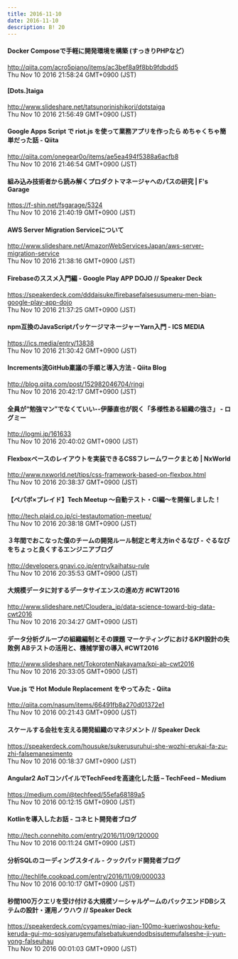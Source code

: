 ```yaml
---
title: 2016-11-10
date: 2016-11-10
description: B! 20
---
```


#### Docker Composeで手軽に開発環境を構築  (すっきりPHPなど）
http://qiita.com/acro5piano/items/ac3bef8a9f8bb9fdbdd5<br>
Thu Nov 10 2016 21:58:24 GMT+0900 (JST)<br>


#### [Dots.]taiga
http://www.slideshare.net/tatsunorinishikori/dotstaiga<br>
Thu Nov 10 2016 21:56:49 GMT+0900 (JST)<br>


#### Google Apps Script で riot.js を使って業務アプリを作ったら めちゃくちゃ簡単だった話 - Qiita
http://qiita.com/onegear0o/items/ae5ea494f5388a6acfb8<br>
Thu Nov 10 2016 21:46:54 GMT+0900 (JST)<br>


#### 組み込み技術者から読み解くプロダクトマネージャへのパスの研究 | F's Garage
https://f-shin.net/fsgarage/5324<br>
Thu Nov 10 2016 21:40:19 GMT+0900 (JST)<br>


#### AWS Server Migration Serviceについて
http://www.slideshare.net/AmazonWebServicesJapan/aws-server-migration-service<br>
Thu Nov 10 2016 21:38:16 GMT+0900 (JST)<br>


#### Firebaseのススメ入門編 - Google Play APP DOJO // Speaker Deck
https://speakerdeck.com/dddaisuke/firebasefalsesusumeru-men-bian-google-play-app-dojo<br>
Thu Nov 10 2016 21:37:25 GMT+0900 (JST)<br>


#### npm互換のJavaScriptパッケージマネージャーYarn入門 - ICS MEDIA
https://ics.media/entry/13838<br>
Thu Nov 10 2016 21:30:42 GMT+0900 (JST)<br>


#### Increments流GitHub稟議の手順と導入方法 - Qiita Blog
http://blog.qiita.com/post/152982046704/ringi<br>
Thu Nov 10 2016 20:42:17 GMT+0900 (JST)<br>


#### 全員が“勉強マン”でなくていい--伊藤直也が説く「多様性ある組織の強さ」 - ログミー
http://logmi.jp/161633<br>
Thu Nov 10 2016 20:40:02 GMT+0900 (JST)<br>


#### Flexboxベースのレイアウトを実装できるCSSフレームワークまとめ | NxWorld
http://www.nxworld.net/tips/css-framework-based-on-flexbox.html<br>
Thu Nov 10 2016 20:38:37 GMT+0900 (JST)<br>


#### 【ペパボ×プレイド】Tech Meetup 〜自動テスト・CI編〜を開催しました！
http://tech.plaid.co.jp/ci-testautomation-meetup/<br>
Thu Nov 10 2016 20:38:18 GMT+0900 (JST)<br>


#### ３年間でおこなった僕のチームの開発ルール制定と考え方inぐるなび - ぐるなびをちょっと良くするエンジニアブログ
http://developers.gnavi.co.jp/entry/kaihatsu-rule<br>
Thu Nov 10 2016 20:35:53 GMT+0900 (JST)<br>


#### 大規模データに対するデータサイエンスの進め方 #CWT2016
http://www.slideshare.net/Cloudera_jp/data-science-toward-big-data-cwt2016<br>
Thu Nov 10 2016 20:34:27 GMT+0900 (JST)<br>


#### データ分析グループの組織編制とその課題 マーケティングにおけるKPI設計の失敗例 ABテストの活用と、機械学習の導入 #CWT2016
http://www.slideshare.net/TokorotenNakayama/kpi-ab-cwt2016<br>
Thu Nov 10 2016 20:33:05 GMT+0900 (JST)<br>


#### Vue.js で Hot Module Replacement をやってみた - Qiita
http://qiita.com/nasum/items/66491fb8a270d01372e1<br>
Thu Nov 10 2016 00:21:43 GMT+0900 (JST)<br>


#### スケールする会社を支える開発組織のマネジメント // Speaker Deck
https://speakerdeck.com/housuke/sukerusuruhui-she-wozhi-erukai-fa-zu-zhi-falsemanesimento<br>
Thu Nov 10 2016 00:18:37 GMT+0900 (JST)<br>


#### Angular2 AoTコンパイルでTechFeedを高速化した話 – TechFeed – Medium
https://medium.com/@techfeed/55efa68189a5<br>
Thu Nov 10 2016 00:12:15 GMT+0900 (JST)<br>


#### Kotlinを導入したお話 - コネヒト開発者ブログ
http://tech.connehito.com/entry/2016/11/09/120000<br>
Thu Nov 10 2016 00:11:24 GMT+0900 (JST)<br>


#### 分析SQLのコーディングスタイル - クックパッド開発者ブログ
http://techlife.cookpad.com/entry/2016/11/09/000033<br>
Thu Nov 10 2016 00:10:17 GMT+0900 (JST)<br>


#### 秒間100万クエリを受け付ける大規模ソーシャルゲームのバックエンドDBシステムの設計・運用ノウハウ // Speaker Deck
https://speakerdeck.com/cygames/miao-jian-100mo-kueriwoshou-kefu-keruda-gui-mo-sosiyarugemufalsebatukuendodbsisutemufalseshe-ji-yun-yong-falseuhau<br>
Thu Nov 10 2016 00:01:03 GMT+0900 (JST)<br>


